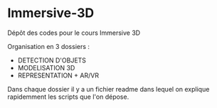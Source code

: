 # Immersive-3D
Dépôt des codes pour le cours Immersive 3D

Organisation en 3 dossiers :
- DETECTION D'OBJETS
- MODELISATION 3D
- REPRESENTATION + AR/VR

Dans chaque dossier il y a un fichier readme dans lequel on explique rapidemment les scripts que l'on dépose.
